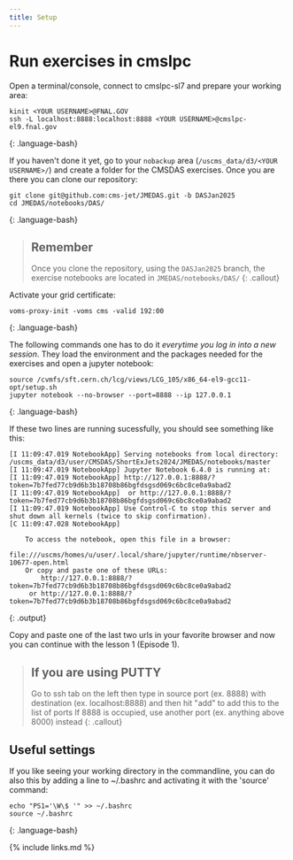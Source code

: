 ```yaml
---
title: Setup
---
```


# Run exercises in cmslpc

Open a terminal/console, connect to cmslpc-sl7 and prepare your working area:

~~~
kinit <YOUR USERNAME>@FNAL.GOV
ssh -L localhost:8888:localhost:8888 <YOUR USERNAME>@cmslpc-el9.fnal.gov
~~~
{: .language-bash}

If you haven't done it yet, go to your `nobackup` area (`/uscms_data/d3/<YOUR USERNAME>/`) and create a folder for the CMSDAS exercises. Once you are there you can clone our repository:

~~~
git clone git@github.com:cms-jet/JMEDAS.git -b DASJan2025
cd JMEDAS/notebooks/DAS/
~~~
{: .language-bash}

> ## Remember
> Once you clone the repository, using the `DASJan2025` branch, the exercise notebooks are located
> in `JMEDAS/notebooks/DAS/`
{: .callout}

Activate your grid certificate:
~~~
voms-proxy-init -voms cms -valid 192:00
~~~
{: .language-bash}

The following commands one has to do it *everytime you log in into a new session*. They load the
environment and the packages needed for the exercises and open a jupyter notebook:
~~~
source /cvmfs/sft.cern.ch/lcg/views/LCG_105/x86_64-el9-gcc11-opt/setup.sh
jupyter notebook --no-browser --port=8888 --ip 127.0.0.1
~~~
{: .language-bash}

If these two lines are running sucessfully, you should see something like this:
~~~
[I 11:09:47.019 NotebookApp] Serving notebooks from local directory: /uscms_data/d3/user/CMSDAS/ShortExJets2024/JMEDAS/notebooks/master
[I 11:09:47.019 NotebookApp] Jupyter Notebook 6.4.0 is running at:
[I 11:09:47.019 NotebookApp] http://127.0.0.1:8888/?token=7b7fed77cb9d6b3b18708b86bgfdsgsd069c6bc8ce0a9abad2
[I 11:09:47.019 NotebookApp]  or http://127.0.0.1:8888/?token=7b7fed77cb9d6b3b18708b86bgfdsgsd069c6bc8ce0a9abad2
[I 11:09:47.019 NotebookApp] Use Control-C to stop this server and shut down all kernels (twice to skip confirmation).
[C 11:09:47.028 NotebookApp]

    To access the notebook, open this file in a browser:
        file:///uscms/homes/u/user/.local/share/jupyter/runtime/nbserver-10677-open.html
    Or copy and paste one of these URLs:
        http://127.0.0.1:8888/?token=7b7fed77cb9d6b3b18708b86bgfdsgsd069c6bc8ce0a9abad2
     or http://127.0.0.1:8888/?token=7b7fed77cb9d6b3b18708b86bgfdsgsd069c6bc8ce0a9abad2

~~~
{: .output}

Copy and paste one of the last two urls in your favorite browser and now you can continue with the lesson 1 (Episode 1).

> ## If you are using PUTTY
> Go to ssh tab on the left then type in source port (ex. 8888) with destination (ex. localhost:8888) and then hit "add" to add this to the list of ports
> If 8888 is occupied, use another port (ex. anything above 8000) instead
{: .callout}




## Useful settings

If you like seeing your working directory in the commandline, you can do also this by adding a line to ~/.bashrc and activating it with the 'source' command:

~~~
echo "PS1='\W\$ '" >> ~/.bashrc
source ~/.bashrc
~~~
{: .language-bash}



{% include links.md %}
